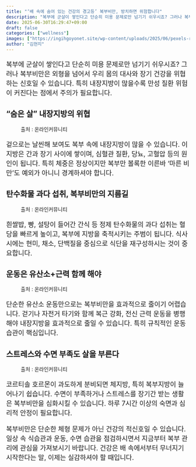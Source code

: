 ```yaml
---
title: "‘배 속에 숨어 있는 건강의 경고등’ 복부비만, 방치하면 위험합니다"
description: "복부에 군살이 쌓인다고 단순히 미용 문제로만 넘기기 쉬우시죠? 그러나 복부비만은 외형을 넘어서 우리 몸의 대사와 장기 건강을 위협하는 신호일 수 있습니다. 특히 내장지방이 많을수록 만성 질환 위험이 커진다는 점에서 주의가 필요합니다."
date: 2025-06-30T16:29:47+09:00
draft: false
categories: ["wellness"]
images: ["https://ingihgoyonet.site/wp-content/uploads/2025/06/pexels-rdne-8182246-1024x683.jpg", "https://ingihgoyonet.site/wp-content/uploads/2025/06/pexels-enginakyurt-3219483-1-1024x683.jpg", "https://ingihgoyonet.site/wp-content/uploads/2025/06/pexels-pavel-danilyuk-5807669-1024x684.jpg", "https://ingihgoyonet.site/wp-content/uploads/2025/06/pexels-yankrukov-4458411-1024x683.jpg"]
author: "김현지"
---
```


<p style="font-size:18px">복부에 군살이 쌓인다고 단순히 미용 문제로만 넘기기 쉬우시죠? 그러나 복부비만은 외형을 넘어서 우리 몸의 대사와 장기 건강을 위협하는 신호일 수 있습니다. 특히 내장지방이 많을수록 만성 질환 위험이 커진다는 점에서 주의가 필요합니다.</p> <h2 >“숨은 살” 내장지방의 위협</h2> <figure ><img src="https://ingihgoyonet.site/wp-content/uploads/2025/06/pexels-rdne-8182246-1024x683.jpg" alt="" style="aspect-ratio:16/9;object-fit:cover"/><figcaption >출처 : 온라인커뮤니티</figcaption></figure> <p style="font-size:18px">겉으로는 날씬해 보여도 복부 속에 내장지방이 많을 수 있습니다. 이 지방은 간과 장기 사이에 쌓이며, 심혈관 질환, 당뇨, 고혈압 등의 원인이 됩니다. 특히 체중은 정상이지만 복부만 볼록한 이른바 ‘마른 비만’도 예외가 아니니 경계하셔야 합니다.</p> <h2 >탄수화물 과다 섭취, 복부비만의 지름길</h2> <figure ><img src="https://ingihgoyonet.site/wp-content/uploads/2025/06/pexels-enginakyurt-3219483-1-1024x683.jpg" alt="" style="aspect-ratio:16/9;object-fit:cover"/><figcaption >출처 : 온라인커뮤니티</figcaption></figure> <p style="font-size:18px">흰쌀밥, 빵, 설탕이 들어간 간식 등 정제 탄수화물의 과다 섭취는 혈당을 빠르게 높이고, 복부에 지방을 축적시키는 주범이 됩니다. 식사 시에는 현미, 채소, 단백질을 중심으로 식단을 재구성하시는 것이 중요합니다.</p> <h2 >운동은 유산소+근력 함께 해야</h2> <figure ><img src="https://ingihgoyonet.site/wp-content/uploads/2025/06/pexels-pavel-danilyuk-5807669-1024x684.jpg" alt="" style="aspect-ratio:16/9;object-fit:cover"/><figcaption >출처 : 온라인커뮤니티</figcaption></figure> <p style="font-size:18px">단순한 유산소 운동만으로는 복부비만을 효과적으로 줄이기 어렵습니다. 걷기나 자전거 타기와 함께 복근 강화, 전신 근력 운동을 병행해야 내장지방을 효과적으로 줄일 수 있습니다. 특히 규칙적인 운동 습관이 핵심입니다.</p> <h2 >스트레스와 수면 부족도 살을 부른다</h2> <figure ><img src="https://ingihgoyonet.site/wp-content/uploads/2025/06/pexels-yankrukov-4458411-1024x683.jpg" alt="" style="aspect-ratio:16/9;object-fit:cover"/><figcaption >출처 : 온라인커뮤니티</figcaption></figure> <p style="font-size:18px">코르티솔 호르몬이 과도하게 분비되면 체지방, 특히 복부지방이 늘어나기 쉽습니다. 수면이 부족하거나 스트레스를 장기간 받는 생활은 복부비만을 심화시킬 수 있습니다. 하루 7시간 이상의 숙면과 심리적 안정이 필요합니다.</p> <p style="font-size:18px">복부비만은 단순한 체형 문제가 아닌 건강의 적신호일 수 있습니다. 일상 속 식습관과 운동, 수면 습관을 점검하시면서 지금부터 복부 관리에 관심을 가져보시기 바랍니다. 건강은 배 속에서부터 무너지기 시작한다는 말, 이제는 실감하셔야 할 때입니다.</p>
